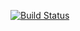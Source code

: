 [![Build Status](https://travis-ci.org/jacebrowning/datafiles.svg?branch=master)](https://travis-ci.org/jacebrowning/datafiles)

